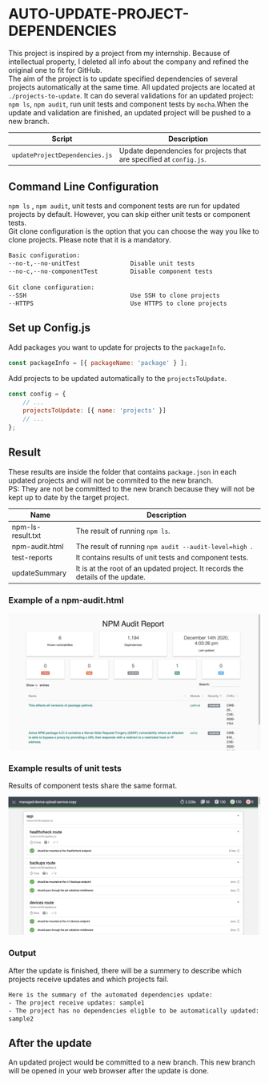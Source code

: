 # AUTO-UPDATE-PROJECT-DEPENDENCIES #

This project is inspired by a project from my internship. Because of intellectual property, I deleted all info about the company and refined the original one to fit for GitHub.<br>
The aim of the project is to update specified dependencies of several projects automatically at the same time. All updated projects are located at `./projects-to-update`.
It can do several validations for an updated project: `npm ls`, `npm audit`, run unit tests and component tests by `mocha`.When the update and validation are finished, an updated project will be pushed to a new branch.

Script | Description
--- | ---
`updateProjectDependencies.js` | Update dependencies for projects that are specified at `config.js`.

## Command Line Configuration ##
`npm ls` , `npm audit`, unit tests and component tests are run for updated projects by default.
However, you can skip either unit tests or component tests.<br>
Git clone configuration is the option that you can choose the way you like to clone projects. Please note that it is a mandatory.  

````
Basic configuration:
--no-t,--no-unitTest              Disable unit tests
--no-c,--no-componentTest         Disable component tests

Git clone configuration:
--SSH                             Use SSH to clone projects
--HTTPS                           Use HTTPS to clone projects

````

## Set up Config.js ##
Add packages you want to update for projects to the `packageInfo`.
```javascript
const packageInfo = [{ packageName: 'package' } ];
```
Add projects to be updated automatically to the `projectsToUpdate`.
```javascript
const config = {
    // ...
    projectsToUpdate: [{ name: 'projects' }]
    // ...
};
```

## Result ##
These results are inside the folder that contains `package.json` in each updated projects and will not be commited to the new branch. <br> 
PS: They are not be committed to the new branch because they will not be kept up to date by the target project.

Name | Description
--- | ---
npm-ls-result.txt|The result of running `npm ls`.
npm-audit.html|The result of running `npm audit --audit-level=high `. 
test-reports|It contains results of unit tests and component tests.
updateSummary|It is at the root of an updated project. It records the details of the update.

### Example of a npm-audit.html

![](documentation/npm-audit.jpeg)

### Example results of unit tests
Results of component tests share the same format.

![](documentation/unit-tests.jpeg)

### Output

After the update is finished, there will be a summery to describe which projects receive updates and which projects fail.

```
Here is the summary of the automated dependencies update:
- The project receive updates: sample1
- The project has no dependencies eligble to be automatically updated: sample2

```

## After the update
An updated project would be committed to a new branch. This new branch will be opened in your web browser after the update is done.






